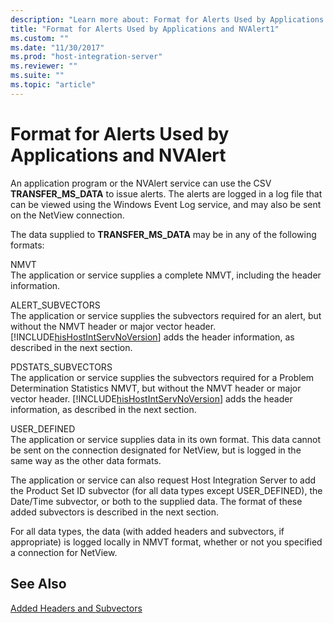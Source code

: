 ```yaml
---
description: "Learn more about: Format for Alerts Used by Applications and NVAlert"
title: "Format for Alerts Used by Applications and NVAlert1"
ms.custom: ""
ms.date: "11/30/2017"
ms.prod: "host-integration-server"
ms.reviewer: ""
ms.suite: ""
ms.topic: "article"
---
```

# Format for Alerts Used by Applications and NVAlert
An application program or the NVAlert service can use the CSV **TRANSFER_MS_DATA** to issue alerts. The alerts are logged in a log file that can be viewed using the Windows Event Log service, and may also be sent on the NetView connection.  
  
 The data supplied to **TRANSFER_MS_DATA** may be in any of the following formats:  
  
 NMVT  
 The application or service supplies a complete NMVT, including the header information.  
  
 ALERT_SUBVECTORS  
 The application or service supplies the subvectors required for an alert, but without the NMVT header or major vector header. [!INCLUDE[hisHostIntServNoVersion](../includes/hishostintservnoversion-md.md)] adds the header information, as described in the next section.  
  
 PDSTATS_SUBVECTORS  
 The application or service supplies the subvectors required for a Problem Determination Statistics NMVT, but without the NMVT header or major vector header. [!INCLUDE[hisHostIntServNoVersion](../includes/hishostintservnoversion-md.md)] adds the header information, as described in the next section.  
  
 USER_DEFINED  
 The application or service supplies data in its own format. This data cannot be sent on the connection designated for NetView, but is logged in the same way as the other data formats.  
  
 The application or service can also request Host Integration Server to add the Product Set ID subvector (for all data types except USER_DEFINED), the Date/Time subvector, or both to the supplied data. The format of these added subvectors is described in the next section.  
  
 For all data types, the data (with added headers and subvectors, if appropriate) is logged locally in NMVT format, whether or not you specified a connection for NetView.  
  
## See Also  
 [Added Headers and Subvectors](../core/added-headers-and-subvectors1.md)
